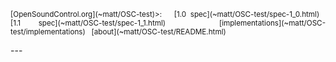 <p align="justify">
<small>
[OpenSoundControl.org](~matt/OSC-test)>:  &nbsp;
[1.0 spec](~matt/OSC-test/spec-1_0.html) &nbsp;
[1.1 spec](~matt/OSC-test/spec-1_1.html) &nbsp;
[implementations](~matt/OSC-test/implementations) &nbsp;
[about](~matt/OSC-test/README.html)
</small>
</p>
---
